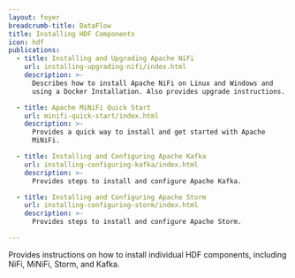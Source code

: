```yaml
---
layout: foyer
breadcrumb-title: DataFlow
title: Installing HDF Components
icon: hdf
publications:
  - title: Installing and Upgrading Apache NiFi
    url: installing-upgrading-nifi/index.html
    description: >-
      Describes how to install Apache NiFi on Linux and Windows and
      using a Docker Installation. Also provides upgrade instructions.

  - title: Apache MiNiFi Quick Start
    url: minifi-quick-start/index.html
    description: >-
      Provides a quick way to install and get started with Apache
      MiNiFi.

  - title: Installing and Configuring Apache Kafka
    url: installing-configuring-kafka/index.html
    description: >-
      Provides steps to install and configure Apache Kafka.

  - title: Installing and Configuring Apache Storm
    url: installing-configuring-storm/index.html
    description: >-
      Provides steps to install and configure Apache Storm.

---
```


Provides instructions on how to install individual HDF components,
including NiFi, MiNiFi, Storm, and Kafka. 
